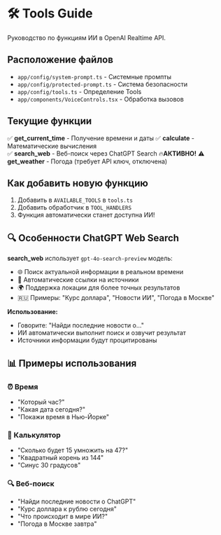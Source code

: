 # 🛠️ Tools Guide

Руководство по функциям ИИ в OpenAI Realtime API.

## Расположение файлов

- `app/config/system-prompt.ts` - Системные промпты
- `app/config/protected-prompt.ts` - Система безопасности
- `app/config/tools.ts` - Определение Tools
- `app/components/VoiceControls.tsx` - Обработка вызовов

## Текущие функции

✅ **get_current_time** - Получение времени и даты
✅ **calculate** - Математические вычисления  
✅ **search_web** - Веб-поиск через ChatGPT Search 🔥**АКТИВНО!**
⚠️ **get_weather** - Погода (требует API ключ, отключена)

## Как добавить новую функцию

1. Добавить в `AVAILABLE_TOOLS` в `tools.ts`
2. Добавить обработчик в `TOOL_HANDLERS`
3. Функция автоматически станет доступна ИИ!

## 🔍 Особенности ChatGPT Web Search

**search_web** использует `gpt-4o-search-preview` модель:
- 🌐 Поиск актуальной информации в реальном времени
- 📎 Автоматические ссылки на источники
- 🌍 Поддержка локации для более точных результатов
- 🇷🇺 Примеры: "Курс доллара", "Новости ИИ", "Погода в Москве"

**Использование:**
- Говорите: "Найди последние новости о..."
- ИИ автоматически выполнит поиск и озвучит результат
- Источники информации будут процитированы

## 📊 Примеры использования

### ⏰ Время
- "Который час?"
- "Какая дата сегодня?"
- "Покажи время в Нью-Йорке"

### 🧮 Калькулятор
- "Сколько будет 15 умножить на 47?"
- "Квадратный корень из 144"
- "Синус 30 градусов"

### 🔍 Веб-поиск
- "Найди последние новости о ChatGPT"
- "Курс доллара к рублю сегодня"
- "Что происходит в мире ИИ?"
- "Погода в Москве завтра" 